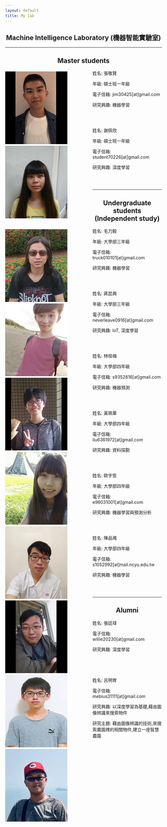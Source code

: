 ```yaml
---
layout: default
title: My lab
---
```


<h2 style="text-align: center">Machine Intelligence Laboratory (機器智能實驗室)</h2>

<hr>

<h2 style="text-align: center">Master students</h2>

<img src="xian.png" align="left" style="margin-top:5px; margin-right:81px" alt="Jin-Xian"/>

姓名: 張敬賢

年級: 碩士班一年級

電子信箱: jim30425[at]gmail.com

研究興趣: 機器學習

<br/>

<br/>

<img src="Pei-Hsin.png" align="left" style="margin-top:5px; margin-right:81px" alt="Jin-Xian"/>

姓名: 謝佩欣

年級: 碩士班一年級

電子信箱: student70226[at]gmail.com

研究興趣: 深度學習

<br/>

<br/>

<hr>

<h2 style="text-align: center">Undergraduate students (Independent study)</h2>

<img src="Li-Yi.png" align="left" style="margin-top:5px; margin-right:81px" alt="Li-Yi"/>

姓名: 毛力毅

年級: 大學部三年級

電子信箱: truck010101[at]gmail.com

研究興趣: 機器學習

<br/>

<br/>

<img src="Kun-Hsing.png" align="left" style="margin-top:5px; margin-right:81px" alt="Kun-Hsing"/>

姓名: 蔣昆興

年級: 大學部三年級

電子信箱: neverleave0916[at]gmail.com

研究興趣: IoT, 深度學習

<br/>

<br/>

<img src="lin.png" align="left" style="margin-top:5px; margin-right:81px" alt="lin"/>

姓名: 林桂梅

年級: 大學部四年級

電子信箱: s9352816[at]gmail.com

研究興趣: 機器預測

<br/>

<br/>

<img src="huang.png" align="left" style="margin-top:5px; margin-right:81px" alt="huang"/>

姓名: 黃珮華

年級: 大學部四年級

電子信箱: ilu6361972[at]gmail.com

研究興趣: 資料探勘

<br/>

<br/>

<img src="ou.png" align="left" style="margin-top:5px; margin-right:81px" alt="ou"/>

姓名: 歐宇哲

年級: 大學部四年級

電子信箱: e96031001[at]gmail.com

研究興趣: 機器學習與預測分析

<br/>

<br/>

<img src="chen.png" align="left" style="margin-top:5px; margin-right:81px" alt="chen"/>

姓名: 陳品澔

年級: 大學部四年級

電子信箱: s1052992[at]mail.ncyu.edu.tw

研究興趣: 機器學習

<br/>

<br/>

<hr>

<h2 style="text-align: center">Alumni</h2>

<img src="tingwei.png" align="left" style="margin-top:5px; margin-right:81px" alt="tingwei"/>

姓名: 張廷瑋

<!--年級: 碩士班一年級-->

電子信箱: willie20230[at]gmail.com

研究興趣: 深度學習

<br/>

<br/>

<br/>

<img src="lu.png" align="left" style="margin-top:5px; margin-right:81px" alt="lu"/>

姓名: 呂明育

<!--年級: 碩士班一年級-->

電子信箱: mebius31111[at]gmail.com

研究興趣: 以深度學習為基礎,藉由圖像辨識來搜索物件

研究主題: 藉由圖像辨識的技術,來搜索農園裡的相關物件,建立一座智慧農園

<br/>

<br/>
